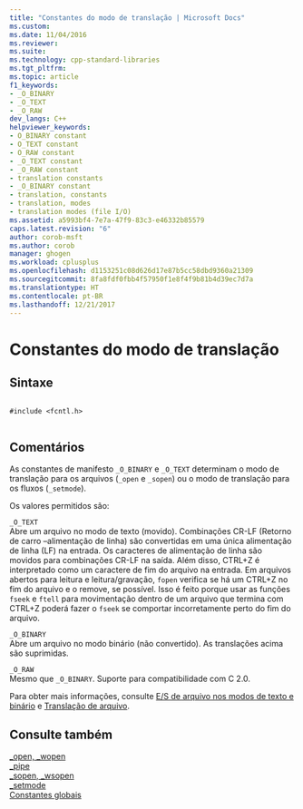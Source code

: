 ```yaml
---
title: "Constantes do modo de translação | Microsoft Docs"
ms.custom: 
ms.date: 11/04/2016
ms.reviewer: 
ms.suite: 
ms.technology: cpp-standard-libraries
ms.tgt_pltfrm: 
ms.topic: article
f1_keywords:
- _O_BINARY
- _O_TEXT
- _O_RAW
dev_langs: C++
helpviewer_keywords:
- O_BINARY constant
- O_TEXT constant
- O_RAW constant
- _O_TEXT constant
- _O_RAW constant
- translation constants
- _O_BINARY constant
- translation, constants
- translation, modes
- translation modes (file I/O)
ms.assetid: a5993bf4-7e7a-47f9-83c3-e46332b85579
caps.latest.revision: "6"
author: corob-msft
ms.author: corob
manager: ghogen
ms.workload: cplusplus
ms.openlocfilehash: d1153251c08d626d17e87b5cc58dbd9360a21309
ms.sourcegitcommit: 8fa8fdf0fbb4f57950f1e8f4f9b81b4d39ec7d7a
ms.translationtype: HT
ms.contentlocale: pt-BR
ms.lasthandoff: 12/21/2017
---
```

# <a name="translation-mode-constants"></a>Constantes do modo de translação
## <a name="syntax"></a>Sintaxe  
  
```  
  
#include <fcntl.h>  
  
```  
  
## <a name="remarks"></a>Comentários  
 As constantes de manifesto `_O_BINARY` e `_O_TEXT` determinam o modo de translação para os arquivos (`_open` e `_sopen`) ou o modo de translação para os fluxos (`_setmode`).  
  
 Os valores permitidos são:  
  
 `_O_TEXT`  
 Abre um arquivo no modo de texto (movido). Combinações CR-LF (Retorno de carro –alimentação de linha) são convertidas em uma única alimentação de linha (LF) na entrada. Os caracteres de alimentação de linha são movidos para combinações CR-LF na saída. Além disso, CTRL+Z é interpretado como um caractere de fim do arquivo na entrada. Em arquivos abertos para leitura e leitura/gravação, `fopen` verifica se há um CTRL+Z no fim do arquivo e o remove, se possível. Isso é feito porque usar as funções `fseek` e `ftell` para movimentação dentro de um arquivo que termina com CTRL+Z poderá fazer o `fseek` se comportar incorretamente perto do fim do arquivo.  
  
 `_O_BINARY`  
 Abre um arquivo no modo binário (não convertido). As translações acima são suprimidas.  
  
 `_O_RAW`  
 Mesmo que `_O_BINARY`. Suporte para compatibilidade com C 2.0.  
  
 Para obter mais informações, consulte [E/S de arquivo nos modos de texto e binário](../c-runtime-library/text-and-binary-mode-file-i-o.md) e [Translação de arquivo](../c-runtime-library/file-translation-constants.md).  
  
## <a name="see-also"></a>Consulte também  
 [_open, _wopen](../c-runtime-library/reference/open-wopen.md)   
 [_pipe](../c-runtime-library/reference/pipe.md)   
 [_sopen, _wsopen](../c-runtime-library/reference/sopen-wsopen.md)   
 [_setmode](../c-runtime-library/reference/setmode.md)   
 [Constantes globais](../c-runtime-library/global-constants.md)